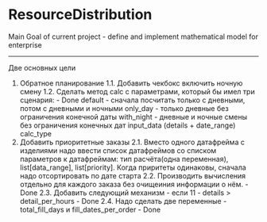 # ResourceDistribution

Main Goal of current project - define and implement mathematical model for enterprise

---------------------

Две основных цели

1. Обратное планирование
    1.1. Добавить чекбокс включить ночную смену
    1.2. Сделать метод calc с параметрами, который бы имел три сценария: - Done
            default - сначала посчитать только с дневными, потом с дневными и ночными
            only_day - только дневные без ограничения конечной даты
            with_night - дневные и ночные смены без ограничения конечных дат
            input_data (details + date_range)
            calc_type
2. Добавить приоритетные заказы
    2.1. Вместо одного датафрейма с изделиями надо ввести список датафреймов со списком параметров к датафреймам: тип расчёта(одна переменная), list[data_range], list[priority]. Когда приритеты одинаковы, сначала надо отсортировать по дате старта
    2.2. Производить вычисления отдельно для каждого заказа без очищеиния информации о нём. - Done
    2.3. Добавить следующий механизм - если 11 - details > detail_per_hours - Done
    2.4. Надо сделать две переменные - total_fill_days и fill_dates_per_order - Done